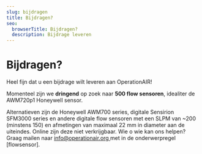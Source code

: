 ```yaml
---
slug: bijdragen
title: Bijdragen?
seo:
  browserTitle: Bijdragen?
  description: Bijdrage leveren
---
```

# Bijdragen?

Heel fijn dat u een bijdrage wilt leveren aan OperationAIR!

Momenteel zijn we **dringend** op zoek naar **500 flow sensoren**, idealiter de AWM720p1 Honeywell sensor.

Alternatieven zijn de Honeywell AWM700 series, digitale Sensirion SFM3000 series en andere digitale flow sensoren met een SLPM van ~200 (minstens 150) en afmetingen van maximaal 22 mm in diameter aan de uiteindes. Online zijn deze niet verkrijgbaar. Wie o wie kan ons helpen? Graag mailen naar [info@operationair.org ](mailto:info@operationair.org)met in de onderwerpregel \[flowsensor].
